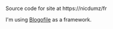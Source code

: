 Source code for site at https://nicdumz/fr

I'm using [Blogofile](https://github.com/EnigmaCurry/blogofile) as a framework.